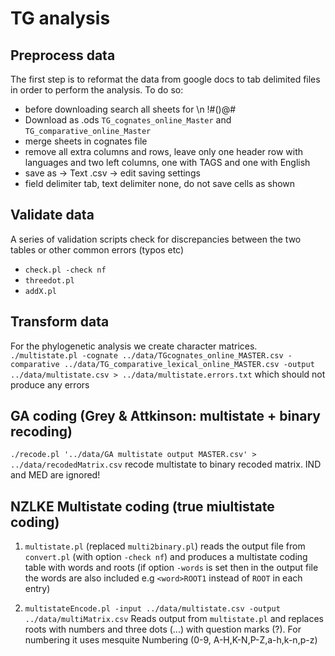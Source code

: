 # TG analysis

## Preprocess data
The first step is to reformat the data from google docs to tab delimited files in order to perform the analysis. To do so:

 - before downloading search all sheets for \\n !#()@#
 - Download as .ods `TG_cognates_online_Master` and `TG_comparative_online_Master`
 - merge sheets in cognates file
 - remove all extra columns and rows, leave only one header row with languages and two left columns, one with TAGS and one with English
 - save as -> Text .csv -> edit saving settings
 - field delimiter tab, text delimiter none, do not save cells as shown
 
## Validate data
A series of validation scripts check for discrepancies between the two tables or other common errors (typos etc)

 - `check.pl -check nf`
 - `threedot.pl`
 - `addX.pl`

## Transform data
For the phylogenetic analysis we create character matrices.
`./multistate.pl -cognate ../data/TGcognates_online_MASTER.csv -comparative ../data/TG_comparative_lexical_online_MASTER.csv -output ../data/multistate.csv > ../data/multistate.errors.txt`
which should not produce any errors

## GA coding (Grey & Attkinson: multistate + binary recoding)

`./recode.pl '../data/GA multistate output MASTER.csv' > ../data/recodedMatrix.csv` recode multistate to binary recoded matrix.
IND and MED are ignored!

## NZLKE Multistate coding (true miultistate coding)
1. `multistate.pl` (replaced `multi2binary.pl`)
reads the output file from `convert.pl` (with option `-check nf`) and produces a multistate coding table with words and roots (if option `-words` is set then in the output file the words are also included e.g  `<word>ROOT1` instead of `ROOT` in each entry)

2. `multistateEncode.pl -input ../data/multistate.csv -output ../data/multiMatrix.csv`
Reads output from `multistate.pl` and replaces roots with numbers and three dots (...) with question marks (?). For numbering it uses mesquite Numbering (0-9, A-H,K-N,P-Z,a-h,k-n,p-z)
